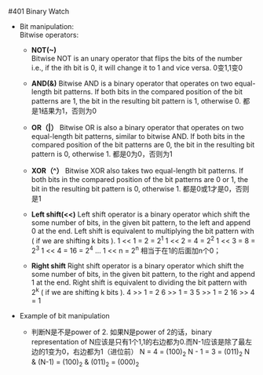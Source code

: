 \#401 Binary Watch
- Bit manipulation:  
Bitwise operators:
  - **NOT(~)**  
Bitwise NOT is an unary operator that flips the bits of the number i.e., if the ith bit is 0, it will change it to 1 and vice versa.
0变1,1变0

  - **AND(&)**
Bitwise AND is a binary operator that operates on two equal-length bit patterns. If both bits in the compared position of the bit patterns are 1, the bit in the resulting bit pattern is 1, otherwise 0.
都是1结果为1，否则为0

  - **OR（|）**
 Bitwise OR is also a binary operator that operates on two equal-length bit patterns, similar to bitwise AND. If both bits in the compared position of the bit patterns are 0, the bit in the resulting bit pattern is 0, otherwise 1.
都是0为0，否则为1

  - **XOR（^）**
Bitwise XOR also takes two equal-length bit patterns. If both bits in the compared position of the bit patterns are 0 or 1, the bit in the resulting bit pattern is 0, otherwise 1.
都是0或1才是0，否则是1

  - **Left shift(<<)**
Left shift operator is a binary operator which shift the some number of bits, in the given bit pattern, to the left and append 0 at the end. Left shift is equivalent to multiplying the bit pattern with  ( if we are shifting k bits ).
1 << 1 = 2 = 2<sup>1</sup>
1 << 2 = 4 = 2<sup>2</sup>
1 << 3 = 8 = 2<sup>3</sup>
1 << 4 = 16 = 2<sup>4</sup>
…
1 << n = 2<sup>n</sup>
相当于在1的后面加n个0；

  - **Right shift**
  Right shift operator is a binary operator which shift the some number of bits, in the given bit pattern, to the right and append 1 at the end. Right shift is equivalent to dividing the bit pattern with 2<sup>k</sup> ( if we are shifting k bits ).
  4 >> 1 = 2
  6 >> 1 = 3
  5 >> 1 = 2
  16 >> 4 = 1

- Example of bit manipulation
  - 判断N是不是power of 2.
如果N是power of 2的话，binary representation of N应该是只有1个1,1的右边都为0.而N-1应该是除了最左边的1变为0，右边都为1（进位前）
N = 4 = (100)<sub>2</sub>
N - 1 = 3 = (011)<sub>2</sub>
N & (N-1) = (100)<sub>2</sub> & (011)<sub>2</sub> = (000)<sub>2</sub>
